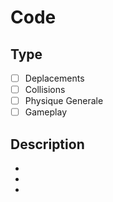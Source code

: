# Code


## Type

- [ ] Deplacements
- [ ] Collisions
- [ ] Physique Generale
- [ ] Gameplay

## Description

-
-
-
